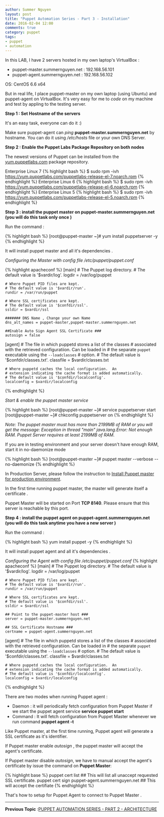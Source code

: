 ```yaml
---
author: Summer Nguyen
layout: post
title: "Puppet Automation Series - Part 3 - Installation"
date: 2016-02-04 12:00
comments: true
category: puppet
tags:
- puppet
- automation
---
```



In this LAB, I have 2 servers hosted in my own laptop's VirtualBox :

+ puppet-master.summernguyen.net : 192.168.56.101
+ puppet-agent.summernguyen.net  : 192.168.56.102

OS: CentOS 6.6 x64

But in real life, I place puppet-master on my own laptop (using Ubuntu) and puppet-agent on VirtualBox. It's very easy for me to *code* on my machine and test by appling to the testing server.

**Step 1 : Set Hostname of the servers**

It's an easy task, everyone can do it :)

Make sure puppet-agent can *ping* **puppet-master.summernguyen.net** by hostname.
You can do it using */etc/hosts* file or your own DNS Server. 

**Step 2 : Enable the Puppet Labs Package Repository on both nodes**

The newest versions of Puppet can be installed from the <a href="https://yum.puppetlabs.com">yum.puppetlabs.com</a> package repository.

Enterprise Linux 7
{% highlight bash %}
$ sudo rpm -ivh https://yum.puppetlabs.com/puppetlabs-release-el-7.noarch.rpm
{% endhighlight %}
Enterprise Linux 6
{% highlight bash %}
$ sudo rpm -ivh https://yum.puppetlabs.com/puppetlabs-release-el-6.noarch.rpm
{% endhighlight %}
Enterprise Linux 5
{% highlight bash %}
$ sudo rpm -ivh https://yum.puppetlabs.com/puppetlabs-release-el-5.noarch.rpm
{% endhighlight %}


**Step 3 : install the puppet master on puppet-master.summernguyen.net (you will do this task only once )**

Run the command : 

{% highlight bash %}
[root@puppet-master ~]# yum install puppetserver -y 
{% endhighlight %}

It will install puppet master and all it's dependencies . 


*Configuring the Master with config file /etc/puppet/puppet.conf*

{% highlight apacheconf %}
[main]
    # The Puppet log directory.
    # The default value is '$vardir/log'.
    logdir = /var/log/puppet

    # Where Puppet PID files are kept.
    # The default value is '$vardir/run'.
    rundir = /var/run/puppet

    # Where SSL certificates are kept.
    # The default value is '$confdir/ssl'.
    ssldir = $vardir/ssl

    ####### DNS Name , Change your own Name
    dns_alt_names = puppet-master,puppet-master.summernguyen.net

    ##Enable Auto Sign Agent SSL Certificate ###
    autosign = false


[agent]
    # The file in which puppetd stores a list of the classes
    # associated with the retrieved configuratiion.  Can be loaded in
    # the separate ``puppet`` executable using the ``--loadclasses``
    # option.
    # The default value is '$confdir/classes.txt'.
    classfile = $vardir/classes.txt

    # Where puppetd caches the local configuration.  An
    # extension indicating the cache format is added automatically.
    # The default value is '$confdir/localconfig'.
    localconfig = $vardir/localconfig



{% endhighlight %}

*Start & enable the puppet master service*


{% highlight bash %}
[root@puppet-master ~]# service puppetserver start
[root@puppet-master ~]# chkconfig puppetserver on
{% endhighlight %}

*Note: The puppet master must has more than 2199MB of RAM or you will get the message: Exception in thread "main" java.lang.Error: Not enough RAM. Puppet Server requires at least 2199MB of RAM.*

If you are in testing environment and your server doesn't have enough RAM, start it in no-daemonize mode

{% highlight bash %}
[root@puppet-master ~]# puppet master --verbose --no-daemonize
{% endhighlight %}


In Production Server, please follow the instruction to <a href="https://docs.puppetlabs.com/guides/passenger.html">Install Puppet master for production environment</a>.

In the first time running puppet master, the master will generate itself a certificate .

Puppet Master will be started on Port **TCP 8140**. Please ensure that this server is reachable by this port. 

**Step 4 : install the puppet agent on puppet-agent.summernguyen.net (you will do this task anytime you have a new server )**


Run the command : 

{% highlight bash %}
yum install puppet -y 
{% endhighlight %}


It will install puppet agent and all it's dependencies . 

*Configuring the Agent with config file /etc/puppet/puppet.conf*
{% highlight apacheconf %}
[main]
    # The Puppet log directory.
    # The default value is '$vardir/log'.
    logdir = /var/log/puppet

    # Where Puppet PID files are kept.
    # The default value is '$vardir/run'.
    rundir = /var/run/puppet

    # Where SSL certificates are kept.
    # The default value is '$confdir/ssl'.
    ssldir = $vardir/ssl

    ## Point to the puppet-master host ###
    server = puppet-master.summernguyen.net

    ## SSL Certificate Hostname ###
    certname = puppet-agent.summernguyen.net


[agent]
    # The file in which puppetd stores a list of the classes
    # associated with the retrieved configuratiion.  Can be loaded in
    # the separate ``puppet`` executable using the ``--loadclasses``
    # option.
    # The default value is '$confdir/classes.txt'.
    classfile = $vardir/classes.txt

    # Where puppetd caches the local configuration.  An
    # extension indicating the cache format is added automatically.
    # The default value is '$confdir/localconfig'.
    localconfig = $vardir/localconfig
{% endhighlight %}


There are two modes when running Puppet agent : 

* Daemon : it will periodically fetch configuration from Puppet Master if we start the puppet agent service **service puppet start**
* Command : It will fetch configuration from Puppet Master whenever we run command **puppet agent -t** 

Like Puppet master, at the first time running, Puppet agent will generate a SSL certificate as it's identifier. 

If Puppet master enable *autosign* , the puppet master will accept the agent's certificate. 

If Puppet master disable *autosign*, we have to manual accept the agent's certificate by issue the command on **Puppet Master**: 

{% highlight base %}
puppet cert list  ## This will list all unaccept requested SSL certificate.
puppet cert sign puppet-agent.summernguyen.net ## This will accept the certifiate 
{% endhighlight %}



That's how to setup for Puppet Agent to connect to Puppet Master . 

---
**Previous Topic** :<a href="/puppet/2016/02/04/puppet-automation-series-part-2-architecture/">PUPPET AUTOMATION SERIES - PART 2 - ARCHITECTURE</a>